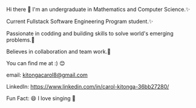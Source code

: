 Hi there 👋
I'm an undergraduate in Mathematics and Computer Science.✨

Current Fullstack Software Engineering Program student.✨

Passionate in codding and building skills to solve world's emerging problems.🌟

Believes in collaboration and team work.💪

You can find me at :) 😊

email: kitongacarol8@gmail.com

LinkedIn: https://www.linkedin.com/in/carol-kitonga-36bb27280/

Fun Fact: 😄
I love singing 💫
